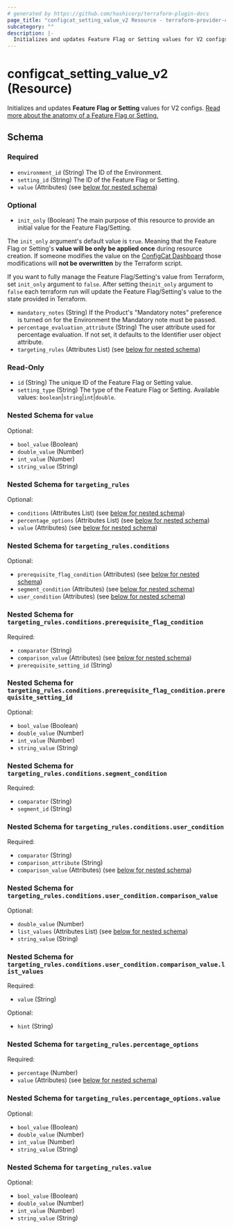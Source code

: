 ```yaml
---
# generated by https://github.com/hashicorp/terraform-plugin-docs
page_title: "configcat_setting_value_v2 Resource - terraform-provider-configcat"
subcategory: ""
description: |-
  Initializes and updates Feature Flag or Setting values for V2 configs. Read more about the anatomy of a Feature Flag or Setting. https://configcat.com/docs/main-concepts
---
```


# configcat_setting_value_v2 (Resource)

Initializes and updates **Feature Flag or Setting** values for V2 configs. [Read more about the anatomy of a Feature Flag or Setting.](https://configcat.com/docs/main-concepts)



<!-- schema generated by tfplugindocs -->
## Schema

### Required

- `environment_id` (String) The ID of the Environment.
- `setting_id` (String) The ID of the Feature Flag or Setting.
- `value` (Attributes) (see [below for nested schema](#nestedatt--value))

### Optional

- `init_only` (Boolean) The main purpose of this resource to provide an initial value for the Feature Flag/Setting.  

The `init_only` argument's default value is `true`. Meaning that the Feature Flag or Setting's **value will be only be applied once** during resource creation. If someone modifies the value on the [ConfigCat Dashboard](https://app.configcat.com) those modifications will **not be overwritten** by the Terraform script.

If you want to fully manage the Feature Flag/Setting's value from Terraform, set `init_only` argument to `false`. After setting the`init_only` argument to `false` each terraform run will update the Feature Flag/Setting's value to the state provided in Terraform.
- `mandatory_notes` (String) If the Product's "Mandatory notes" preference is turned on for the Environment the Mandatory note must be passed.
- `percentage_evaluation_attribute` (String) The user attribute used for percentage evaluation. If not set, it defaults to the Identifier user object attribute.
- `targeting_rules` (Attributes List) (see [below for nested schema](#nestedatt--targeting_rules))

### Read-Only

- `id` (String) The unique ID of the Feature Flag or Setting value.
- `setting_type` (String) The type of the Feature Flag or Setting. Available values: `boolean`|`string`|`int`|`double`.

<a id="nestedatt--value"></a>
### Nested Schema for `value`

Optional:

- `bool_value` (Boolean)
- `double_value` (Number)
- `int_value` (Number)
- `string_value` (String)


<a id="nestedatt--targeting_rules"></a>
### Nested Schema for `targeting_rules`

Optional:

- `conditions` (Attributes List) (see [below for nested schema](#nestedatt--targeting_rules--conditions))
- `percentage_options` (Attributes List) (see [below for nested schema](#nestedatt--targeting_rules--percentage_options))
- `value` (Attributes) (see [below for nested schema](#nestedatt--targeting_rules--value))

<a id="nestedatt--targeting_rules--conditions"></a>
### Nested Schema for `targeting_rules.conditions`

Optional:

- `prerequisite_flag_condition` (Attributes) (see [below for nested schema](#nestedatt--targeting_rules--conditions--prerequisite_flag_condition))
- `segment_condition` (Attributes) (see [below for nested schema](#nestedatt--targeting_rules--conditions--segment_condition))
- `user_condition` (Attributes) (see [below for nested schema](#nestedatt--targeting_rules--conditions--user_condition))

<a id="nestedatt--targeting_rules--conditions--prerequisite_flag_condition"></a>
### Nested Schema for `targeting_rules.conditions.prerequisite_flag_condition`

Required:

- `comparator` (String)
- `comparison_value` (Attributes) (see [below for nested schema](#nestedatt--targeting_rules--conditions--prerequisite_flag_condition--comparison_value))
- `prerequisite_setting_id` (String)

<a id="nestedatt--targeting_rules--conditions--prerequisite_flag_condition--comparison_value"></a>
### Nested Schema for `targeting_rules.conditions.prerequisite_flag_condition.prerequisite_setting_id`

Optional:

- `bool_value` (Boolean)
- `double_value` (Number)
- `int_value` (Number)
- `string_value` (String)



<a id="nestedatt--targeting_rules--conditions--segment_condition"></a>
### Nested Schema for `targeting_rules.conditions.segment_condition`

Required:

- `comparator` (String)
- `segment_id` (String)


<a id="nestedatt--targeting_rules--conditions--user_condition"></a>
### Nested Schema for `targeting_rules.conditions.user_condition`

Required:

- `comparator` (String)
- `comparison_attribute` (String)
- `comparison_value` (Attributes) (see [below for nested schema](#nestedatt--targeting_rules--conditions--user_condition--comparison_value))

<a id="nestedatt--targeting_rules--conditions--user_condition--comparison_value"></a>
### Nested Schema for `targeting_rules.conditions.user_condition.comparison_value`

Optional:

- `double_value` (Number)
- `list_values` (Attributes List) (see [below for nested schema](#nestedatt--targeting_rules--conditions--user_condition--comparison_value--list_values))
- `string_value` (String)

<a id="nestedatt--targeting_rules--conditions--user_condition--comparison_value--list_values"></a>
### Nested Schema for `targeting_rules.conditions.user_condition.comparison_value.list_values`

Required:

- `value` (String)

Optional:

- `hint` (String)





<a id="nestedatt--targeting_rules--percentage_options"></a>
### Nested Schema for `targeting_rules.percentage_options`

Required:

- `percentage` (Number)
- `value` (Attributes) (see [below for nested schema](#nestedatt--targeting_rules--percentage_options--value))

<a id="nestedatt--targeting_rules--percentage_options--value"></a>
### Nested Schema for `targeting_rules.percentage_options.value`

Optional:

- `bool_value` (Boolean)
- `double_value` (Number)
- `int_value` (Number)
- `string_value` (String)



<a id="nestedatt--targeting_rules--value"></a>
### Nested Schema for `targeting_rules.value`

Optional:

- `bool_value` (Boolean)
- `double_value` (Number)
- `int_value` (Number)
- `string_value` (String)
